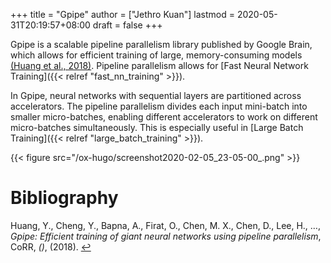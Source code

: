 +++
title = "Gpipe"
author = ["Jethro Kuan"]
lastmod = 2020-05-31T20:19:57+08:00
draft = false
+++

Gpipe is a scalable pipeline parallelism library published by Google
Brain, which allows for efficient training of large, memory-consuming
models <a id="f5a07e10ad91af167044009928ccf64f" href="#huang18_gpipe">(Huang et al., 2018)</a>. Pipeline parallelism allows for
[Fast Neural Network Training]({{< relref "fast_nn_training" >}}).

In Gpipe, neural networks with sequential layers are partitioned
across accelerators. The pipeline parallelism divides each input
mini-batch into smaller micro-batches, enabling different accelerators
to work on different micro-batches simultaneously. This is especially
useful in [Large Batch Training]({{< relref "large_batch_training" >}}).

{{< figure src="/ox-hugo/screenshot2020-02-05_23-05-00_.png" >}}

# Bibliography

<a id="huang18_gpipe" target="_blank">Huang, Y., Cheng, Y., Bapna, A., Firat, O., Chen, M. X., Chen, D., Lee, H., …, _Gpipe: Efficient training of giant neural networks using pipeline parallelism_, CoRR, _()_, (2018). </a> [↩](#f5a07e10ad91af167044009928ccf64f)
